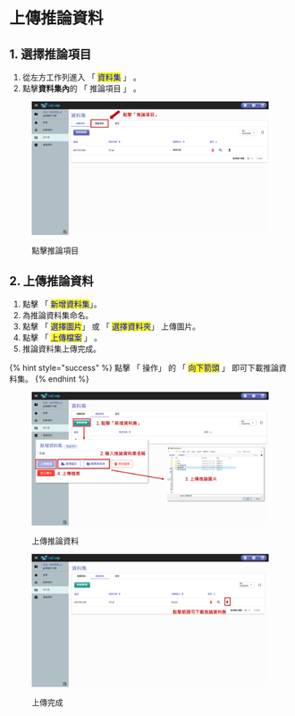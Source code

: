 # 上傳推論資料

## 1. 選擇推論項目

1. 從左方工作列進入 「 <mark style="color:blue;">資料集</mark> 」 。
2. 點擊**資料集內**的 「 推論項目 」 。

<figure><img src="../../../.gitbook/assets/image (95).png" alt=""><figcaption><p>點擊推論項目</p></figcaption></figure>

## 2. 上傳推論資料

1. 點擊 「 <mark style="color:blue;">新增資料集</mark>」。
2. 為推論資料集命名。
3. 點擊 「 <mark style="color:blue;">選擇圖片</mark>」 或 「 <mark style="color:blue;">選擇資料夾</mark>」 上傳圖片。
4. 點擊 「 <mark style="color:blue;">上傳檔案</mark> 」 。 &#x20;
5. 推論資料集上傳完成。

{% hint style="success" %}
點擊 「 操作」 的 「 <mark style="color:blue;">向下箭頭</mark> 」 即可下載推論資料集。
{% endhint %}

<figure><img src="../../../.gitbook/assets/image (66).png" alt=""><figcaption><p>上傳推論資料</p></figcaption></figure>

<figure><img src="../../../.gitbook/assets/image (56).png" alt=""><figcaption><p>上傳完成</p></figcaption></figure>
